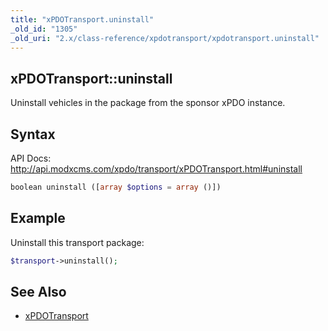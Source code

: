 ```yaml
---
title: "xPDOTransport.uninstall"
_old_id: "1305"
_old_uri: "2.x/class-reference/xpdotransport/xpdotransport.uninstall"
---
```


## xPDOTransport::uninstall

Uninstall vehicles in the package from the sponsor xPDO instance.

## Syntax

API Docs: <http://api.modxcms.com/xpdo/transport/xPDOTransport.html#uninstall>

``` php 
boolean uninstall ([array $options = array ()])
```

## Example

Uninstall this transport package:

``` php 
$transport->uninstall();
```

## See Also

- [xPDOTransport](/xpdo/2.x/class-reference/xpdotransport "xPDOTransport")
